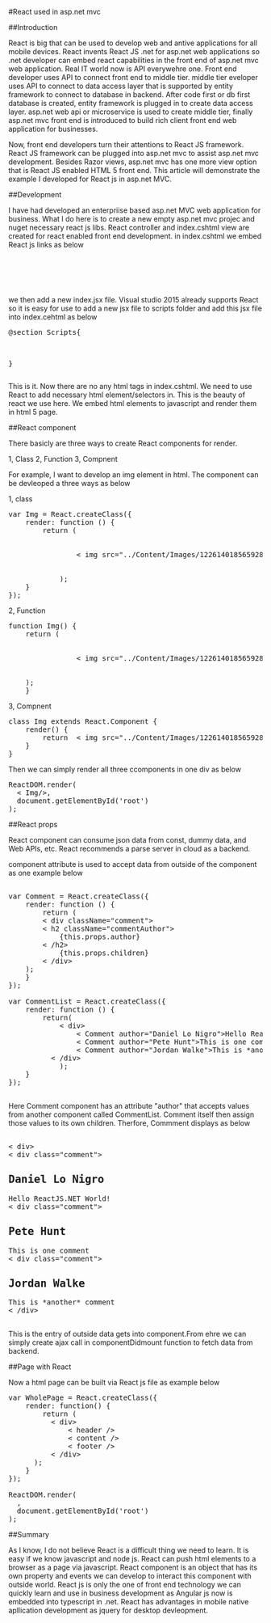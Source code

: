 #React used in asp.net mvc 

##Introduction

React is big that can be used to develop web and antive applications for all mobile devices. React invents React JS .net for asp.net web applications so .net developer can embed react capabilities in the front end of asp.net mvc web application.
Real IT world now is API everywehre one. Front end developer uses API to connect front end to middle tier. middle tier eveloper uses API to connect to data access layer that is supported by entity framework to connect to database in backend.
After code first or db first database is created, entity framework is plugged in to create data access layer. asp.net web api or microservice is used to create middle tier, finally asp.net mvc front end is introduced to build rich client front end web application for businesses.

Now, front end developers turn their attentions to React JS framework. React JS framework can be plugged into asp.net mvc to assist asp.net mvc development. Besides Razor views, asp.net mvc has one more view option that is React JS enabled HTML 5 front end.
This article will demonstrate the example I developed for React js in asp.net MVC.

##Development

I have had developed an enterpriise based asp.net MVC web application for business. What I do here is to create a new empty asp.net mvc projec and nuget necessary react js libs. React controller and index.cshtml view are created for react enabled front end development.
in index.cshtml we embed React js links as below

<pre>
<script src="https://cdnjs.cloudflare.com/ajax/libs/react/15.3.2/react.js"></script>
<script src="https://cdnjs.cloudflare.com/ajax/libs/react/15.3.2/react-dom.js"></script>
</pre>

we then add a new index.jsx file. Visual studio 2015 already supports React so it is easy for use to add a new jsx file to scripts folder and add this jsx file into index.cehtml as below

<pre>
@section Scripts{ 
<script src="@Url.Content("~/Scripts/React/index.jsx")"></script>
 }
 </pre>

This is it. Now there are no any html tags in index.cshtml. We need to use React to add necessary html element/selectors in. This is the beauty of react we use here. We embed html elements to javascript and render them in html 5 page.

##React component

There basicly are three ways to create React components for render.

1, Class
2, Function
3, Compnent

For example, I want to develop an img element in html. The component can be devleoped a three ways as below

1, class

<pre>
var Img = React.createClass({
    render: function () {
        return (
            <div>
                < img src="../Content/Images/122614018565928783.jpg" className="img-responsive" />
            </div>
            );
    }
});
</pre>

2, Function

<pre>
function Img() {  
    return (
     <div>
                < img src="../Content/Images/122614018565928783.jpg" className="img-responsive" />
            </div>
    );
    }
</pre>

3, Compnent

<pre>
class Img extends React.Component {
    render() {
        return  < img src="../Content/Images/122614018565928783.jpg" className="img-responsive" />;
    }
}
</pre>

Then we can simply render all three ccomponents in one div as below

<pre>
ReactDOM.render(
  < Img/>,
  document.getElementById('root')
);
</pre>

##React props

React component can consume json data from const, dummy data, and Web APIs, etc. React recommends a parse server in cloud as a backend.

component attribute is used to accept data from outside of the component as one example below

<pre>

var Comment = React.createClass({
    render: function () {
        return (
        < div className="comment">
        < h2 className="commentAuthor">
            {this.props.author}
        < /h2>
            {this.props.children}  
        < /div>
    );
    }
});

var CommentList = React.createClass({
    render: function () {
        return(
            < div>
                < Comment author="Daniel Lo Nigro">Hello ReactJS.NET World!</Comment>
                < Comment author="Pete Hunt">This is one comment</Comment>
                < Comment author="Jordan Walke">This is *another* comment</Comment>
          < /div>
            );
    }
});

</pre>

Here Comment component has an attribute "author" that accepts values from another component called CommentList. Comment itself then assign those values to its own children.
Therfore, Commment displays as below

<pre>

< div>
< div class="comment"><h2 class="commentAuthor">Daniel Lo Nigro</h2><!-- react-text: 8 -->Hello ReactJS.NET World!<!-- /react-text --></div>
< div class="comment"><h2 class="commentAuthor">Pete Hunt</h2><!-- react-text: 11 -->This is one comment<!-- /react-text --></div>
< div class="comment"><h2 class="commentAuthor">Jordan Walke</h2><!-- react-text: 14 -->This is *another* comment<!-- /react-text --></div>
< /div>

</pre>

This is the entry of outside data gets into component.From ehre we can simply create ajax call in componentDidmount function to fetch data from backend.

##Page with React

Now a html page can be built via React js file as example below

<pre>
var WholePage = React.createClass({    
    render: function() {
        return (
          < div>
              < header />
              < content />
              < footer />
          < /div>
      );
    }
});

ReactDOM.render( 
  <WholePage />,
  document.getElementById('root')
);
</pre>


##Summary

As I know, I do not believe React is a difficult thing we need to learn. It is easy if we know javascript and node js. React can push html elements to a browser as a page via javascript. React component is an object that has its own property and events we can develop to interact this component with outside world.
React js is only the one of front end technology we can quickly learn and use in business development as Angular js now is embedded into typescript in .net. React has advantages in mobile native apllication development as jquery for desktop devleopment.









